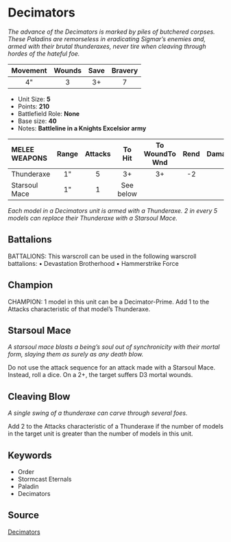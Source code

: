 # Decimators

_The advance of the Decimators is marked by piles of butchered corpses. These Paladins are remorseless in eradicating Sigmar’s enemies and, armed with their brutal thunderaxes, never tire when cleaving through hordes of the hateful foe._


| Movement | Wounds | Save | Bravery |
|:--------:|:------:|:----:|:-------:|
| 4" | 3 | 3+ | 7 |

* Unit Size: **5**
* Points: **210**
* Battlefield Role: **None**
* Base size: **40**
* Notes: **Battleline in a Knights Excelsior army**

| MELEE WEAPONS | Range | Attacks | To Hit | To WoundTo Wnd | Rend | DamageDmg |
|:---|:--:|:--:|:--:|:--:|:--:|:--:|
| Thunderaxe | 1" | 5 | 3+ | 3+ | -2 | 1 |
| Starsoul Mace | 1" | 1 | See below |


_Each model in a Decimators unit is armed with a Thunderaxe. 2 in every 5 models can replace their Thunderaxe with a Starsoul Mace._

## Battalions

BATTALIONS: This warscroll can be used in the following warscroll battalions: • Devastation Brotherhood • Hammerstrike Force

## Champion

CHAMPION: 1 model in this unit can be a Decimator-Prime. Add 1 to the Attacks characteristic of that model’s Thunderaxe.

## Starsoul Mace

_A starsoul mace blasts a being’s soul out of synchronicity with their mortal form, slaying them as surely as any death blow._

Do not use the attack sequence for an attack made with a Starsoul Mace. Instead, roll a dice. On a 2+, the target suffers D3 mortal wounds.

## Cleaving Blow

_A single swing of a thunderaxe can carve through several foes._

Add 2 to the Attacks characteristic of a Thunderaxe if the number of models in the target unit is greater than the number of models in this unit.

## Keywords

* Order
* Stormcast Eternals
* Paladin
* Decimators


## Source

[Decimators](https://wahapedia.ru/aos3/factions/stormcast-eternals/Decimators)

